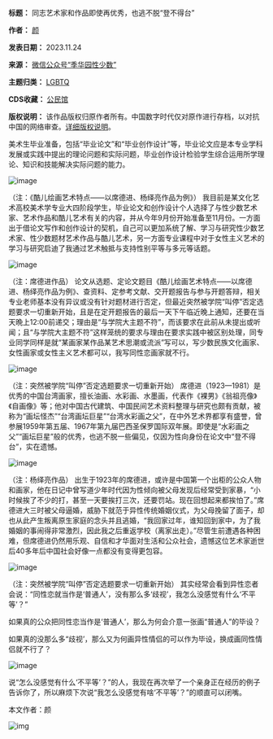 

**标题：** 同志艺术家和作品即使再优秀，也逃不脱“登不得台”  

**作者：** [颜](https://chinadigitaltimes.net/space/季华彩虹)  

**发表日期：** 2023.11.24  

**来源：** [微信公众号“季华园性少数”](https://mp.weixin.qq.com/s/0OcOwDeLncLXnL9_dWxc9g)  

**主题归类：** [LGBTQ](https://chinadigitaltimes.net/space/LGBTQ)  

**CDS收藏：** [公民馆](https://chinadigitaltimes.net/space/%E5%85%AC%E6%B0%91%E9%A6%86)  

**版权说明：** 该作品版权归原作者所有。中国数字时代仅对原作进行存档，以对抗中国的网络审查。[详细版权说明](https://chinadigitaltimes.net/chinese/copyright)。


美术生毕业准备，包括“毕业论文”和“毕业创作设计”等，毕业论文应是本专业学科发展或实践中提出的理论问题和实际问题，毕业创作设计检验学生综合运用所学理论、知识和技能解决实际问题的能力。


![image](https://chinadigitaltimes.net/chinese/files/2023/11/post-702603-6562c07b055ac.png)  

（注：《酷儿绘画艺术特点——以席德进、杨绎亮作品为例》）
我目前是某文化艺术高校美术学专业大四阶段学生，毕业论文和创作设计个人选择了与性少数艺术家、艺术作品和酷儿艺术有关的内容，并从今年9月份开始准备至11月份。一方面出于借论文写作和创作设计的契机，自己可以更加系统了解、学习与研究性少数艺术家、性少数题材艺术作品与酷儿艺术，另一方面专业课程中对于女性主义艺术的学习与研究启迪了我通过艺术触抵与支持性别平等与多元等话题。


![image](https://chinadigitaltimes.net/chinese/files/2023/11/post-702603-6562c07b26b9e.png)  

（注：席德进作品）
论文从选题、定论文题目《酷儿绘画艺术特点——以席德进、杨绎亮作品为例》、查资料、定参考文献、交开题报告与参与开题答辩，相关专业老师基本没有异议或没有针对题材进行否定，但最近突然被学院“叫停”否定选题要求一切重新开始，且是在定开题报告的最后一天下午临近晚上通知，还要在当天晩上12:00前递交；理由是“与学院大主题不符”，而该要求在此前从未提出或听闻；且“与学院大主题不符”这样笼统的要求与理由在要求实践中被区别处理，同专业同学同样是就“某画家某作品某艺术思潮或流派”写可以，写少数民族文化画家、女性画家或女性主义艺术都可以，我写同性恋画家就不行。


![image](https://chinadigitaltimes.net/chinese/files/2023/11/post-702603-6562c07b3b9e1.png)  

（注：突然被学院“叫停”否定选题要求一切重新开始）
席德进（1923—1981）是优秀的中国台湾画家，擅长油画、水彩画、水墨画，代表作《裸男》《翁祖亮像》《自画像》等；他对中国古代建筑、中国民间艺术资料整理与研究也颇有贡献，被称为“画坛怪杰”“台湾画坛巨星”“台湾水彩画之父”，在中外艺术界都享有盛誉，曾参展1959年第五届、1967年第九届巴西圣保罗国际双年展。即使是“水彩画之父”“画坛巨星”般的优秀，也逃不脱一些偏见，仅因为性向身份在论文中“登不得台”，实在遗憾。


![image](https://chinadigitaltimes.net/chinese/files/2023/11/post-702603-6562c07b5b9ee.png)  

（注：杨绎亮作品）
出生于1923年的席德进，或许是中国第一个出柜的公众人物和画家，他在日记中曾写道少年时代因为性倾向被父母发现后经常受到家暴，“小时候挨了不少的打，甚至一天要挨打三次，还要罚站。现在回想起来都挨怕了。”席德进大三时被父母逼婚，威胁下就范于异性传统婚姻仪式，为父母挽留了面子，却也从此产生叛离原生家庭的念头并且逃婚，“我回家过年，谁知回到家中，为了我婚姻的事闹得非常激烈，因此我之后重返学校（离家出走）。”尽管生前遭遇各种困难，但席德进仍然用乐观、自信和才华面对生活和公众社会，遗憾这位艺术家逝世后40多年后中国社会好像一点都没有变得更包容。


![image](https://chinadigitaltimes.net/chinese/files/2023/11/post-702603-6562c07b6fd42.png)  

（注：突然被学院“叫停”否定选题要求一切重新开始）
其实经常会看到异性恋者会说：“同性恋就当作是‘普通人’，没有那么多‘歧视’，我怎么没感觉有什么‘不平等’？”


如果真的公众把同性恋当作是‘普通人’，那么为何会介意一张画“普通人”的毕设？


如果真的没那么多“歧视’，那么又为何画异性情侣的可以作为毕设，换成画同性情侣就不行了？


![image](https://chinadigitaltimes.net/chinese/files/2023/11/post-702603-6562c07b81caf.png)


说“怎么没感觉有什么‘不平等’？”的人，我现在再次举了一个亲身正在经历的例子告诉你了，所以麻烦下次说“我怎么没感觉有啥‘不平等’？”的顺直可以闭嘴。


本文作者：颜


![img](https://chinadigitaltimes.net/chinese/files/2023/11/post-702603-6562c07b8d72b.png)











